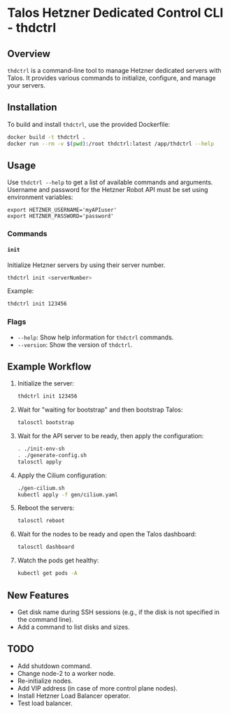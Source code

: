 # Talos Hetzner Dedicated Control CLI - thdctrl

## Overview

`thdctrl` is a command-line tool to manage Hetzner dedicated servers with Talos. It provides various commands to initialize, configure, and manage your servers.

## Installation

To build and install `thdctrl`, use the provided Dockerfile:

```sh
docker build -t thdctrl .
docker run --rm -v $(pwd):/root thdctrl:latest /app/thdctrl --help
```

## Usage

Use `thdctrl --help` to get a list of available commands and arguments.  
Username and password for the Hetzner Robot API must be set using environment variables:
```
export HETZNER_USERNAME='myAPIuser'
export HETZNER_PASSWORD='password'
```


### Commands

#### `init`

Initialize Hetzner servers by using their server number.

```sh
thdctrl init <serverNumber>
```

Example:

```sh
thdctrl init 123456
```


### Flags

- `--help`: Show help information for `thdctrl` commands.
- `--version`: Show the version of `thdctrl`.

## Example Workflow

1. Initialize the server:

    ```sh
    thdctrl init 123456
    ```

2. Wait for "waiting for bootstrap" and then bootstrap Talos:

    ```sh
    talosctl bootstrap
    ```

3. Wait for the API server to be ready, then apply the configuration:

    ```sh
    . ./init-env-sh
    . ./generate-config.sh
    talosctl apply
    ```

4. Apply the Cilium configuration:

    ```sh
    ./gen-cilium.sh
    kubectl apply -f gen/cilium.yaml
    ```

5. Reboot the servers:

    ```sh
    talosctl reboot
    ```

6. Wait for the nodes to be ready and open the Talos dashboard:

    ```sh
    talosctl dashboard
    ```

7. Watch the pods get healthy:

    ```sh
    kubectl get pods -A
    ```

## New Features

- Get disk name during SSH sessions (e.g., if the disk is not specified in the command line).
- Add a command to list disks and sizes.

## TODO

- Add shutdown command.
- Change node-2 to a worker node.
- Re-initialize nodes.
- Add VIP address (in case of more control plane nodes).
- Install Hetzner Load Balancer operator.
- Test load balancer.
